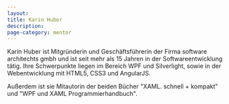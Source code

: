 ```yaml
---
layout:
title: Karin Huber
description: 
page-category: mentor
---
```


Karin Huber ist Mitgründerin und Geschäftsführerin der Firma software architechts gmbh und ist seit mehr als 15 Jahren in der Softwareentwicklung tätig. Ihre Schwerpunkte liegen im Bereich WPF und Silverlight, sowie in der Webentwicklung mit HTML5, CSS3 und AngularJS. 

Außerdem ist sie Mitautorin der beiden Bücher "XAML. schnell + kompakt" und "WPF und XAML Programmierhandbuch".